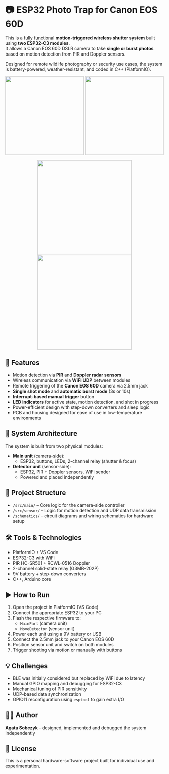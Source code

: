 
# 📷 ESP32 Photo Trap for Canon EOS 60D

This is a fully functional **motion-triggered wireless shutter system** built using **two ESP32-C3 modules**.  
It allows a Canon EOS 60D DSLR camera to take **single or burst photos** based on motion detection from PIR and Doppler sensors.

Designed for remote wildlife photography or security use cases, the system is battery-powered, weather-resistant, and coded in C++ (PlatformIO).

<p align="center">
  <img src="https://github.com/user-attachments/assets/376fe24e-c449-4daf-a206-ab25bbfc7a72" width="250px"/>
  <img src="https://github.com/user-attachments/assets/83df78c5-dd20-4b3a-bcd1-fc5300bc3fc4" width="250px"/>
</p>

<p align="center">
  <img src="https://github.com/user-attachments/assets/5daa53d7-69e6-4c39-990c-80103ba649e0" height="300px" />
  <img src="https://github.com/user-attachments/assets/c45acc60-9797-44b3-963a-3d7138135b36" height="300px" />
</p>

## 🧠 Features

- Motion detection via **PIR** and **Doppler radar sensors**
- Wireless communication via **WiFi UDP** between modules
- Remote triggering of the **Canon EOS 60D** camera via 2.5mm jack
- **Single shot mode** and **automatic burst mode** (3s or 10s)
- **Interrupt-based manual trigger** button
- **LED indicators** for active state, motion detection, and shot in progress
- Power-efficient design with step-down converters and sleep logic
- PCB and housing designed for ease of use in low-temperature environments

## 🔌 System Architecture

The system is built from two physical modules:
- **Main unit** (camera-side):
  - ESP32, buttons, LEDs, 2-channel relay (shutter & focus)
- **Detector unit** (sensor-side):
  - ESP32, PIR + Doppler sensors, WiFi sender
  - Powered and placed independently

## 📁 Project Structure

- `/src/main/` – Core logic for the camera-side controller
- `/src/sensor/` – Logic for motion detection and UDP data transmission
- `/schematics/` – circuit diagrams and wiring schematics for hardware setup

## 🛠️ Tools & Technologies

- PlatformIO + VS Code
- ESP32-C3 with WiFi
- PIR HC-SR501 + RCWL-0516 Doppler
- 2-channel solid-state relay (G3MB-202P)
- 9V battery + step-down converters
- C++, Arduino core

## ▶️ How to Run

1. Open the project in PlatformIO (VS Code)
2. Connect the appropriate ESP32 to your PC
3. Flash the respective firmware to:
   - `MainPart` (camera unit)
   - `MoveDetector` (sensor unit)
4. Power each unit using a 9V battery or USB
5. Connect the 2.5mm jack to your Canon EOS 60D
6. Position sensor unit and switch on both modules
7. Trigger shooting via motion or manually with buttons

## 💡 Challenges

- BLE was initially considered but replaced by WiFi due to latency
- Manual GPIO mapping and debugging for ESP32-C3
- Mechanical tuning of PIR sensitivity
- UDP-based data synchronization
- GPIO11 reconfiguration using `esptool` to gain extra I/O

## 🧑‍💻 Author

**Agata Sobczyk** – designed, implemented and debugged the system independently

## 📜 License

This is a personal hardware-software project built for individual use and experimentation.
